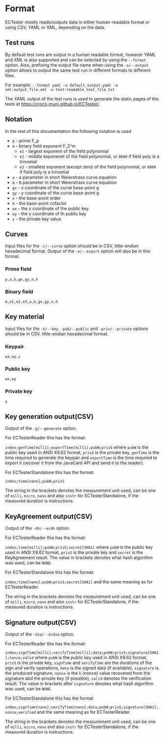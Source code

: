 # Format
ECTester mostly reads/outputs data in either human-readable format or using CSV, YAML or XML, depending on the data.

## Test runs
By default test runs are output in a human readable format, however YAML and XML is also supported and can be selected
by using the `--format` option. Also, prefixing the output file name when using the `-o/--output` option allows to output
the same test run in different formats to different files.

For example:
`--format yaml -o default_output.yaml -o xml:output_file.xml -o text:readable_text_file.txt `

The YAML output of the test runs is used to generate the static pages of the tests at <https://crocs-muni.github.io/ECTester/>.

## Notation
In the rest of this documentation the following notation is used

 - `p` - prime F_p
 - `m` - binary field exponent F_2^m
   - `e1` - largest exponent of the field polynomial
   - `e2` - middle exponenet of the field polynomial, or `0000` if field poly is a trinomial
   - `e3` - smallest exponent (except zero) of the field polynomial, or `0000` if field poly is a trinomial
 - `a` - a parameter in short Weierstrass curve equation
 - `b` - b parameter in short Weierstrass curve equation
 - `gx` - x coordinate of the curve base-point g
 - `gy` - y coordinate of the curve base-point g
 - `n` - the base-point order
 - `h` - the base-point cofactor
 - `wx` - the x coordinate of the public key
 - `wy` - the y coordinate of th public key
 - `s` - the private key value

## Curves
Input files for the `-c/--curve` option should be in CSV, little-endian hexadecimal format.
Output of the `-e/--export` option will also be in this format.

### Prime field
`p,a,b,gx,gy,n,h`

### Binary field
`m,e1,e2,e3,a,b,gx,gy,n,h`

## Key material
Input files for the `-k/--key`, `-pub/--public` and `-priv/--private` options should be in CSV, little-endian hexadecimal format.

### Keypair
`wx,wy,s`

### Public key
`wx,wy`

### Private key
`s`

## Key generation output(CSV)
Output of the `-g/--generate` option.

For ECTesterReader this has the format:

`index;genTime[milli];exportTime[milli];pubW;privS` where `pubW` is the public key used in ANSI X9.62 format,
`privS` is the private key, `genTime` is the time required to generate the keypair and `exportTime` is the time required to export it (recover it from the JavaCard API and send it to the reader).

For ECTesterStandalone this has the format:

`index;time[nano];pubW;privS`

The string in the brackets denotes the measurement unit used, can be one of `milli`, `micro`, `nano` and also `instr` for ECTesterStandalone, if the measured duration is instructions.

## KeyAgreement output(CSV)
Output of the `-dh/--ecdh` option.

For ECTesterReader this has the format:

`index;time[milli];pubW;privS;secret[SHA1]` where `pubW` is the public key used in ANSI X9.62 format, `privS` is the private key
and `secret` is the KeyAgreement result. The value in brackets denotes what hash algorithm was used, can be `NONE`.

For ECTesterStandalone this has the format:

`index;time[nano];pubW;privS;secret[SHA1]` and the same meaning as for ECTesterReader.

The string in the brackets denotes the measurement unit used, can be one of `milli`, `micro`, `nano` and also `instr` for ECTesterStandalone, if the measured duration is instructions.

## Signature output(CSV)
Output of the `-dsa/--ecdsa` option.

For ECTesterReader this has the format:

`index;signTime[milli];verifyTime[milli];data;pubW;privS;signature[SHA1];nonce;valid` where `pubW` is the public key used
in ANSI X9.62 format, `privS` is the private key, `signTime` and `verifyTime` are the durations of the sign and verify operations,
`data` is the signed data (if available), `signature` is the produced signature, `nonce` is the `k` (nonce) value recovered from the signature
abd the private key (if possible), `valid` denotes the verification result. The value in brackets after `signature` denotes what hash algorithm was used, can be `NONE`.

For ECTesterStandalone this has the format:

 `index;signTime[nano];verifyTime[nano];data;pubW;privS;signature[SHA1];nonce;verified` and the same meaning as for ECTesterReader.

The string in the brackets denotes the measurement unit used, can be one of `milli`, `micro`, `nano` and also `instr` for ECTesterStandalone, if the measured duration is instructions.